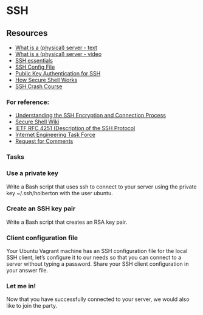 # SSH
## Resources
- [What is a (physical) server - text](https://en.wikipedia.org/wiki/Server_%28computing%29#Hardware_requirement)
- [What is a (physical) server - video](https://www.youtube.com/watch?v=B1ANfsDyjeA)
- [SSH essentials](https://www.digitalocean.com/community/tutorials/ssh-essentials-working-with-ssh-servers-clients-and-keys)
- [SSH Config File](https://www.ssh.com/academy/ssh/config)
- [Public Key Authentication for SSH](https://www.ssh.com/academy/ssh/public-key-authentication)
- [How Secure Shell Works](https://www.youtube.com/watch?v=ORcvSkgdA58)
- [SSH Crash Course](https://www.youtube.com/watch?v=hQWRp-FdTpc)
### For reference:
- [Understanding the SSH Encryption and Connection Process](https://www.digitalocean.com/community/tutorials/understanding-the-ssh-encryption-and-connection-process)
- [Secure Shell Wiki](https://en.wikipedia.org/wiki/Secure_Shell_Protocol)
- [IETF RFC 4251 (Description of the SSH Protocol](https://www.ietf.org/rfc/rfc4251.txt)
- [Internet Engineering Task Force](https://en.wikipedia.org/wiki/Internet_Engineering_Task_Force)
- [Request for Comments](https://en.wikipedia.org/wiki/Request_for_Comments)

### Tasks
### Use a private key
Write a Bash script that uses ssh to connect to your server using the private key ~/.ssh/holberton with the user ubuntu.
### Create an SSH key pair
Write a Bash script that creates an RSA key pair.
###  Client configuration file
Your Ubuntu Vagrant machine has an SSH configuration file for the local SSH client, let’s configure it to our needs so that you can connect to a server without typing a password. Share your SSH client configuration in your answer file.
### Let me in!
Now that you have successfully connected to your server, we would also like to join the party.
